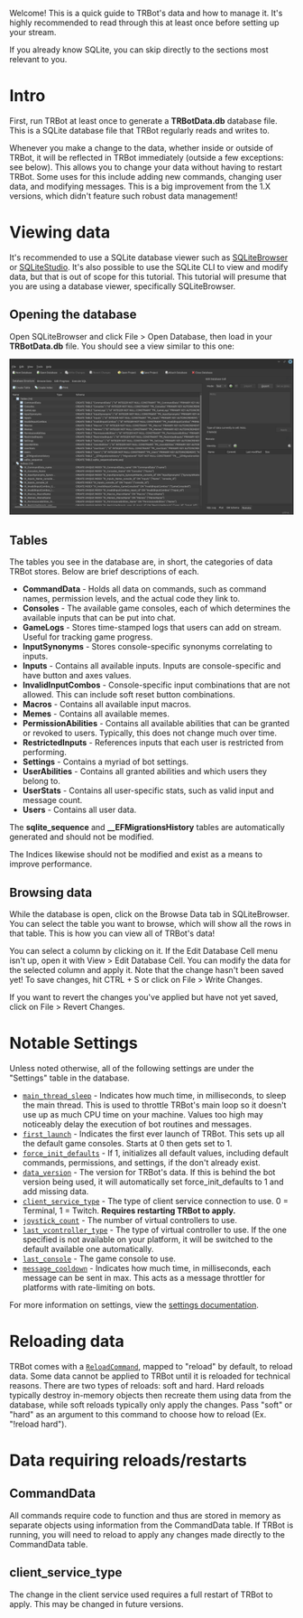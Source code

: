 Welcome! This is a quick guide to TRBot's data and how to manage it. It's highly recommended to read through this at least once before setting up your stream.

If you already know SQLite, you can skip directly to the sections most relevant to you.

# Intro
First, run TRBot at least once to generate a **TRBotData.db** database file. This is a SQLite database file that TRBot regularly reads and writes to.

Whenever you make a change to the data, whether inside or outside of TRBot, it will be reflected in TRBot immediately (outside a few exceptions: see below). This allows you to change your data without having to restart TRBot. Some uses for this include adding new commands, changing user data, and modifying messages. This is a big improvement from the 1.X versions, which didn't feature such robust data management!

# Viewing data
It's recommended to use a SQLite database viewer such as [SQLiteBrowser](https://sqlitebrowser.org/) or [SQLiteStudio](https://github.com/pawelsalawa/sqlitestudio). It's also possible to use the SQLite CLI to view and modify data, but that is out of scope for this tutorial. This tutorial will presume that you are using a database viewer, specifically SQLiteBrowser.

## Opening the database
Open SQLiteBrowser and click File > Open Database, then load in your **TRBotData.db** file. You should see a view similar to this one:

![Database Tables](Images/TRBot_DBTables.png)

## Tables
The tables you see in the database are, in short, the categories of data TRBot stores. Below are brief descriptions of each.

- **CommandData** - Holds all data on commands, such as command names, permission levels, and the actual code they link to.
- **Consoles** - The available game consoles, each of which determines the available inputs that can be put into chat.
- **GameLogs** - Stores time-stamped logs that users can add on stream. Useful for tracking game progress.
- **InputSynonyms** - Stores console-specific synonyms correlating to inputs.
- **Inputs** - Contains all available inputs. Inputs are console-specific and have button and axes values.
- **InvalidInputCombos** - Console-specific input combinations that are not allowed. This can include soft reset button combinations.
- **Macros** - Contains all available input macros.
- **Memes** - Contains all available memes.
- **PermissionAbilities** - Contains all available abilities that can be granted or revoked to users. Typically, this does not change much over time.
- **RestrictedInputs** - References inputs that each user is restricted from performing.
- **Settings** - Contains a myriad of bot settings.
- **UserAbilities** - Contains all granted abilities and which users they belong to.
- **UserStats** - Contains all user-specific stats, such as valid input and message count.
- **Users** - Contains all user data.

The **sqlite_sequence** and **__EFMigrationsHistory** tables are automatically generated and should not be modified.

The Indices likewise should not be modified and exist as a means to improve performance.

## Browsing data
While the database is open, click on the Browse Data tab in SQLiteBrowser. You can select the table you want to browse, which will show all the rows in that table. This is how you can view all of TRBot's data!

You can select a column by clicking on it. If the Edit Database Cell menu isn't up, open it with View > Edit Database Cell. You can modify the data for the selected column and apply it. Note that the change hasn't been saved yet! To save changes, hit CTRL + S or click on File > Write Changes.

If you want to revert the changes you've applied but have not yet saved, click on File > Revert Changes.

# Notable Settings
Unless noted otherwise, all of the following settings are under the "Settings" table in the database.

- [`main_thread_sleep`](./Settings-Documentation.md#main_thread_sleep) - Indicates how much time, in milliseconds, to sleep the main thread. This is used to throttle TRBot's main loop so it doesn't use up as much CPU time on your machine. Values too high may noticeably delay the execution of bot routines and messages.
- [`first_launch`](./Settings-Documentation.md#first_launch) - Indicates the first ever launch of TRBot. This sets up all the default game consoles. Starts at 0 then gets set to 1.
- [`force_init_defaults`](./Settings-Documentation.md#force_init_defaults) - If 1, initializes all default values, including default commands, permissions, and settings, if the don't already exist.
- [`data_version`](./Settings-Documentation.md#data_version) - The version for TRBot's data. If this is behind the bot version being used, it will automatically set force_init_defaults to 1 and add missing data.
- [`client_service_type`](./Settings-Documentation.md#client_service_type) - The type of client service connection to use. 0 = Terminal, 1 = Twitch. **Requires restarting TRBot to apply.**
- [`joystick_count`](./Settings-Documentation.md#joystick_count) - The number of virtual controllers to use.
- [`last_vcontroller_type`](./Settings-Documentation.md#last_vcontroller_type) - The type of virtual controller to use. If the one specified is not available on your platform, it will be switched to the default available one automatically.
- [`last_console`](./Settings-Documentation.md#last_console) - The game console to use.
- [`message_cooldown`](./Settings-Documentation.md#message_cooldown) - Indicates how much time, in milliseconds, each message can be sent in max. This acts as a message throttler for platforms with rate-limiting on bots.

For more information on settings, view the [settings documentation](./Settings-Documentation.md).

# Reloading data
TRBot comes with a [`ReloadCommand`](../TRBot/TRBot.Commands/Commands/ReloadCommand.cs), mapped to "reload" by default, to reload data. Some data cannot be applied to TRBot until it is reloaded for technical reasons. There are two types of reloads: soft and hard. Hard reloads typically destroy in-memory objects then recreate them using data from the database, while soft reloads typically only apply the changes. Pass "soft" or "hard" as an argument to this command to choose how to reload (Ex. "!reload hard").

# Data requiring reloads/restarts

## CommandData
All commands require code to function and thus are stored in memory as separate objects using information from the CommandData table. If TRBot is running, you will need to reload to apply any changes made directly to the CommandData table.

## client_service_type
The change in the client service used requires a full restart of TRBot to apply. This may be changed in future versions.
